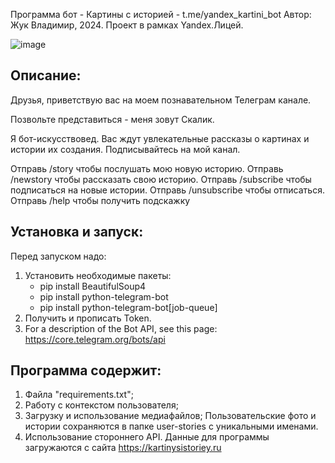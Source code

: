 Программа бот - Картины с историей - t.me/yandex_kartini_bot
Автор: Жук Владимир, 2024. Проект в рамках Yandex.Лицей.

![image](https://github.com/zhukvo/kartini-s-istoriei-telegram-bot/assets/155824263/e6ee89f9-9f05-41a6-a1b3-f6792186b54c)

## Описание:

Друзья, приветствую вас на моем познавательном Телеграм канале.

Позвольте представиться - меня зовут Скалик. 

Я бот-искусствовед. Вас ждут увлекательные рассказы о картинах и истории их создания. Подписывайтесь на мой канал.

Отправь /story чтобы послушать мою новую историю.
Отправь /newstory чтобы рассказать свою историю.
Отправь /subscribe <minutes> чтобы подписаться на новые истории.
Отправь /unsubscribe чтобы отписаться.
Отправь /help чтобы получить подскажку

## Установка и запуск:

Перед запуском надо:
1. Установить необходимые пакеты:
    * pip install BeautifulSoup4
    * pip install python-telegram-bot
    * pip install python-telegram-bot[job-queue]
2. Получить и прописать Token. 
3. For a description of the Bot API, see this page: https://core.telegram.org/bots/api

## Программа содержит:
1) Файла "requirements.txt";
2) Работу с контекстом пользователя;
3) Загрузку и использование медиафайлов; Пользовательские фото и истории сохраняются в папке user-stories с уникальными именами.
4) Использование стороннего API. Данные для программы загружаются c сайта  https://kartinysistoriey.ru
